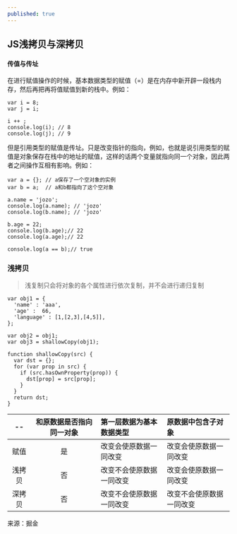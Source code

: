 ```yaml
---
published: true
---
```

## JS浅拷贝与深拷贝


#### 传值与传址

在进行赋值操作的时候，基本数据类型的赋值（=）是在内存中新开辟一段栈内存，然后再把再将值赋值到新的栈中。例如：

```
var i = 8;
var j = i;

i ++ ;
console.log(i); // 8
console.log(j); // 9
```


但是引用类型的赋值是传址。只是改变指针的指向，例如，也就是说引用类型的赋值是对象保存在栈中的地址的赋值，这样的话两个变量就指向同一个对象，因此两者之间操作互相有影响。例如：

```
var a = {}; // a保存了一个空对象的实例
var b = a;  // a和b都指向了这个空对象

a.name = 'jozo';
console.log(a.name); // 'jozo'
console.log(b.name); // 'jozo'

b.age = 22;
console.log(b.age);// 22
console.log(a.age);// 22

console.log(a == b);// true
```

### 浅拷贝

>浅复制只会将对象的各个属性进行依次复制，并不会进行递归复制

```
var obj1 = {
  'name' : 'aaa',
  'age' :  66,
  'language' : [1,[2,3],[4,5]],
};

var obj2 = obj1;
var obj3 = shallowCopy(obj1);

function shallowCopy(src) {
  var dst = {};
  for (var prop in src) {
    if (src.hasOwnProperty(prop)) {
      dst[prop] = src[prop];
    }
  }
  return dst;
}

```


|--|和原数据是否指向同一对象|第一层数据为基本数据类型|原数据中包含子对象|
|:-:|:---------------------:|:-----------------------|:-----------------|
|赋值|是|改变会使原数据一同改变|改变会使原数据一同改变|
|浅拷贝|否|改变不会使原数据一同改变|改变会使原数据一同改变|
|深拷贝|否|改变不会使原数据一同改变|改变不会使原数据一同改变|











来源：掘金
